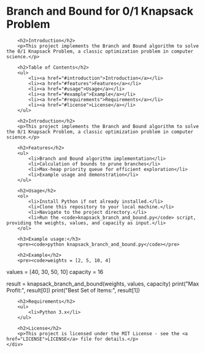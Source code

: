 <!DOCTYPE html>
<html lang="en">
<head>
    <meta charset="UTF-8">
    <meta name="viewport" content="width=device-width, initial-scale=1.0">
    <title>Branch and Bound for 0/1 Knapsack Problem</title>
</head>
<body>
    <div>
        <h1>Branch and Bound for 0/1 Knapsack Problem</h1>

        <h2>Introduction</h2>
        <p>This project implements the Branch and Bound algorithm to solve the 0/1 Knapsack Problem, a classic optimization problem in computer science.</p>

        <h2>Table of Contents</h2>
        <ul>
            <li><a href="#introduction">Introduction</a></li>
            <li><a href="#features">Features</a></li>
            <li><a href="#usage">Usage</a></li>
            <li><a href="#example">Example</a></li>
            <li><a href="#requirements">Requirements</a></li>
            <li><a href="#license">License</a></li>
        </ul>

        <h2>Introduction</h2>
        <p>This project implements the Branch and Bound algorithm to solve the 0/1 Knapsack Problem, a classic optimization problem in computer science.</p>

        <h2>Features</h2>
        <ul>
            <li>Branch and Bound algorithm implementation</li>
            <li>Calculation of bounds to prune branches</li>
            <li>Max-heap priority queue for efficient exploration</li>
            <li>Example usage and demonstration</li>
        </ul>

        <h2>Usage</h2>
        <ol>
            <li>Install Python if not already installed.</li>
            <li>Clone this repository to your local machine.</li>
            <li>Navigate to the project directory.</li>
            <li>Run the <code>knapsack_branch_and_bound.py</code> script, providing the weights, values, and capacity as input.</li>
        </ol>

        <h3>Example usage:</h3>
        <pre><code>python knapsack_branch_and_bound.py</code></pre>

        <h2>Example</h2>
        <pre><code>weights = [2, 5, 10, 4]
values = [40, 30, 50, 10]
capacity = 16

result = knapsack_branch_and_bound(weights, values, capacity)
print("Max Profit:", result[0])
print("Best Set of Items:", result[1])
</code></pre>

        <h2>Requirements</h2>
        <ul>
            <li>Python 3.x</li>
        </ul>

        <h2>License</h2>
        <p>This project is licensed under the MIT License - see the <a href="LICENSE">LICENSE</a> file for details.</p>
    </div>
</body>
</html>
